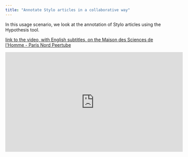 ```yaml
---
title: "Annotate Stylo articles in a collaborative way"
---
```


In this usage scenario, we look at the annotation of Stylo articles using the Hypothesis tool.

[link to the video, with English subtitles, on the Maison des Sciences de l'Homme - Paris Nord Peertube](https://video.mshparisnord.fr/w/jiaEZEzZJFz7Bn6k94Tu2Y?subtitle=en)

<iframe title="Annotate Stylo articles in a collaborative way" width="560" height="315" src="https://video.mshparisnord.fr/videos/embed/942a19ca-713f-419a-a440-6bd7df8178ca?subtitle=en" frameborder="0" allowfullscreen="" sandbox="allow-same-origin allow-scripts allow-popups allow-forms"></iframe>